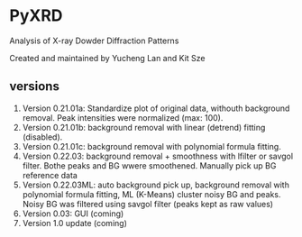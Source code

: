 # PyXRD
Analysis of X-ray Dowder Diffraction Patterns

Created and maintained by Yucheng Lan and Kit Sze

## versions
1. Version 0.21.01a: Standardize plot of original data, withouth background removal.  Peak intensities were normalized (max: 100).  
2. Version 0.21.01b: background removal with linear (detrend) fitting (disabled).
3. Version 0.21.01c: background removal with polynomial formula fitting.
4. Version 0.22.03: background removal + smoothness with lfilter or savgol filter.  Bothe peaks and BG wwere smoothened. Manually pick up BG reference data
5. Version 0.22.03ML: auto background pick up, background removal with polynomial formula fitting, ML (K-Means) cluster noisy BG and peaks.  Noisy BG was filtered using savgol filter (peaks kept as raw values)
6. Version 0.03: GUI (coming)
7. Version 1.0 update (coming)
